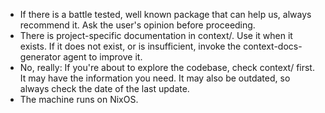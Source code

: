 - If there is a battle tested, well known package that can help us, always recommend it. Ask the user's opinion before proceeding.
- There is project-specific documentation in context/. Use it when it exists. If it does not exist, or is insufficient, invoke the context-docs-generator agent to improve it.
- No, really: If you're about to explore the codebase, check context/ first. It may have the information you need. It may also be outdated, so always check the date of the last update.
- The machine runs on NixOS.
